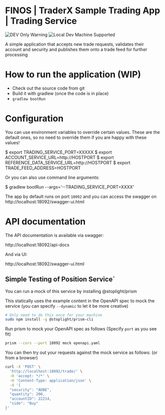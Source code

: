 # FINOS | TraderX Sample Trading App | Trading Service

![DEV Only Warning](https://badgen.net/badge/warning/not-for-production/red) ![Local Dev Machine Supported](http://badgen.net/badge/local-dev/supported/green)

A simple application that accepts new trade requests, validates their account and security
and publishes them onto a trade feed for further processing

# How to run the application (WIP)

- Check out the source code from git
- Build it with gradlew (once the code is in place)
- ``gradlew bootRun``

# Configuration

You can use environment variables to override certain values. These are the default ones,
so no need to override them if you are happy with these values!

   $ export TRADING_SERVICE_PORT=XXXXX
   $ export ACCOUNT_SERVICE_URL=http://HOSTPORT
   $ export REFERENCE_DATA_SERVICE_URL=http://HOSTPORT
   $ export TRADE_FEED_ADDRESS=HOSTPORT

Or you can also use command line arguments:
    
   $ gradlew bootRun --args='--TRADING_SERVICE_PORT=XXXX'
   
The app by default runs on port `18092` and you can access the swagger on http://localhost:18092/swagger-ui.html

# API documentation

The API documentation is available via swagger:

http://localhost:18092/api-docs

And via UI:

http://localhost:18092/swagger-ui.html



## Simple Testing of Position Service`

You can run a mock of this service by installing @stoplight/prism 

This statically uses the example content in the OpenAPI spec to mock the service (you can specify `--dynamic` to let it be more creative)

```bash
# Only need to do this once for your machine
sudo npm install -g @stoplight/prism-cli
```

Run prism to mock your OpenAPI spec as follows (Specify `port` as you see fit)
```bash
prism --cors --port 18092 mock openapi.yaml
```

You can then try out your requests against the mock service as follows: (or from a browser)

```bash
curl -X 'POST' \
  'http://localhost:18092/trade/' \
  -H 'accept: */*' \
  -H 'Content-Type: application/json' \
  -d '{
  "security": "ADBE",
  "quantity": 200,
  "accountID": 22214,
  "side": "Buy"
}'
```